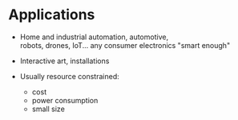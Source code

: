 # Applications

* Home and industrial automation, automotive,  
robots, drones, IoT... 
any consumer electronics "smart enough"

* Interactive art, installations

* Usually resource constrained:
    - cost
    - power consumption
    - small size


